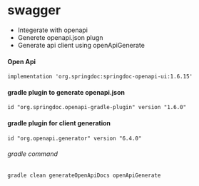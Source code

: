# swagger
- Integerate with openapi 
- Generete openapi.json plugn
- Generate api client using openApiGenerate 

#### Open Api 
```
implementation 'org.springdoc:springdoc-openapi-ui:1.6.15'
```

#### gradle plugin to generate openapi.json
```
id "org.springdoc.openapi-gradle-plugin" version "1.6.0"
```

#### gradle plugin for client generation 
```
id "org.openapi.generator" version "6.4.0"
```

###### gradle command
```
gradle clean generateOpenApiDocs openApiGenerate
```
